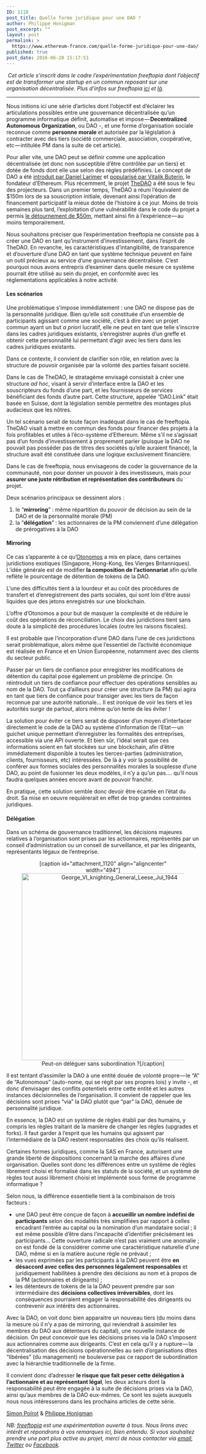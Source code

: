 ```yaml
---
ID: 1118
post_title: Quelle forme juridique pour une DAO ?
author: Philippe Honigman
post_excerpt: ""
layout: post
permalink: >
  https://www.ethereum-france.com/quelle-forme-juridique-pour-une-dao/
published: true
post_date: 2016-06-28 15:17:51
---
```

<section class=" section--body">
<div class="section-divider layoutSingleColumn"> <em>C</em><em class="markup--em markup--p-em">et article s’inscrit dans le cadre l’expérimentation freeftopia dont l’objectif est de transformer une startup en un commun reposant sur une organisation décentralisée. Plus d’infos sur freeftopia </em><a class="markup--anchor markup--p-anchor" href="https://medium.com/free-ftopia/free-ftopia-une-voie-vers-la-d%C3%A9centralisation-10660c492c59#.6onvpskuc"><em class="markup--em markup--p-em">ici</em></a><em class="markup--em markup--p-em"> et </em><a class="markup--anchor markup--p-anchor" href="http://freeftopia.org/index.php/fr/"><em class="markup--em markup--p-em">là</em></a><em class="markup--em markup--p-em">.</em></div>
</section><section class=" section--body">
<div class="section-divider layoutSingleColumn">

<hr class="section-divider" />

</div>
<div class="section-content">
<div class="section-inner layoutSingleColumn" style="text-align: center">
<p class="graf--p" style="text-align: left">Nous initions ici une série d’articles dont l’objectif est d’éclairer les articulations possibles entre une gouvernance décentralisée qu’un programme informatique définit, automatise et impose — <strong class="markup--strong markup--p-strong">Decentralized Autonomous Organization</strong>, ou DAO -, et une forme d’organisation sociale reconnue comme <strong class="markup--strong markup--p-strong">personne morale</strong> et autorisée par la législation à contracter avec des tiers (société commerciale, association, coopérative, etc — intitulée PM dans la suite de cet article).</p>
<p class="graf--p" style="text-align: left">Pour aller vite, une DAO peut se définir comme une application décentralisée (et donc non susceptible d’être contrôlée par un tiers) et dotée de fonds dont elle use selon des règles prédéfinies. Le concept de DAO a été <a class="markup--anchor markup--p-anchor" href="https://letstalkbitcoin.com/dac-revisited">introduit par Daniel Larimer</a> et <a class="markup--anchor markup--p-anchor" href="https://blog.ethereum.org/2014/05/06/daos-dacs-das-and-more-an-incomplete-terminology-guide/">popularisé par Vitalik Buterin</a>, le fondateur d’Ethereum. Plus récemment, le projet <a class="markup--anchor markup--p-anchor" href="https://daohub.org/">TheDAO</a> a été sous le feu des projecteurs. Dans un premier temps, TheDAO a réuni l’équivalent de $150m lors de sa souscription initiale, devenant ainsi l’opération de financement participatif la mieux dotée de l’histoire à ce jour. Moins de trois semaines plus tard, l’exploitation d’une vulnérabilité dans le code du projet a permis <a class="markup--anchor markup--p-anchor" href="https://www.ethereum-france.com/the-dao-retour-sur-12-tres-longues-heures/">le détournement de $50m</a>, mettant ainsi fin à l’expérience — au moins temporairement.</p>
<p class="graf--p" style="text-align: left">Nous souhaitons préciser que l’expérimentation freeftopia ne consiste pas à créer une DAO en tant qu’instrument d’investissement, dans l’esprit de TheDAO. En revanche, les caractéristiques d’intangibilité, de transparence et d’ouverture d’une DAO en tant que système technique peuvent en faire un outil précieux au service d’une gouvernance décentralisée. C’est pourquoi nous avons entrepris d’examiner dans quelle mesure ce système pourrait être utilisé au sein du projet, en conformité avec les réglementations applicables à notre activité.</p>

<h4 class="graf--h4" style="text-align: left">Les scénarios</h4>
<p class="graf--p" style="text-align: left">Une problématique s’impose immédiatement : une DAO ne dispose pas de la personnalité juridique. Bien qu’elle soit constituée d’un ensemble de participants agissant comme une société, c’est à dire avec un projet commun ayant un but <em class="markup--em markup--p-em">a priori</em> lucratif, elle ne peut en tant que telle s’inscrire dans les cadres juridiques existants, s’enregistrer auprès d’un greffe et obtenir cette personnalité lui permettant d’agir avec les tiers dans les cadres juridiques existants.</p>
<p class="graf--p" style="text-align: left">Dans ce contexte, il convient de clarifier son rôle, en relation avec la structure de pouvoir organisée par la volonté des parties faisant société.</p>
<p class="graf--p" style="text-align: left">Dans le cas de TheDAO, le stratagème envisagé consistait à créer une structure <em class="markup--em markup--p-em">ad hoc</em>, visant à servir d’interface entre la DAO et les souscripteurs du fonds d’une part, et les fournisseurs de services bénéficiant des fonds d’autre part. Cette structure, appelée “DAO.Link” était basée en Suisse, dont la législation semble permettre des montages plus audacieux que les nôtres.</p>
<p class="graf--p" style="text-align: left">Un tel scénario serait de toute façon inadéquat dans le cas de freeftopia. TheDAO visait à mettre en commun des fonds pour financer des projets à la fois profitables et utiles à l’éco-système d’Ethereum. Même s’il ne s’agissait pas d’un fonds d’investissement à proprement parler (puisque la DAO ne pouvait pas posséder pas de titres des sociétés qu’elle auraient financé), la structure avait été constituée dans une logique exclusivement financière.</p>
<p class="graf--p" style="text-align: left">Dans le cas de freeftopia, nous envisageons de coder la gouvernance de la communauté, non pour donner un pouvoir à des investisseurs, mais pour <strong class="markup--strong markup--p-strong">assurer une juste rétribution et représentation des contributeurs</strong> du projet.</p>
<p class="graf--p" style="text-align: left">Deux scénarios principaux se dessinent alors :</p>

<ol class="postList">
 	<li class="graf--li" style="text-align: left">le “<strong class="markup--strong markup--li-strong">mirroring</strong>” : même répartition du pouvoir de décision au sein de la DAO et de la personnalité morale (PM)</li>
 	<li class="graf--li" style="text-align: left">la “<strong class="markup--strong markup--li-strong">délégation</strong>” : les actionnaires de la PM conviennent d’une délégation de prérogatives à la DAO</li>
</ol>
<h4 class="graf--h4" style="text-align: left">Mirroring</h4>
<p class="graf--p" style="text-align: left">Ce cas s’apparente à ce qu’<a class="markup--anchor markup--p-anchor" href="http://otonomos.com/">Otonomos</a> a mis en place, dans certaines juridictions exotiques (Singapore, Hong-Kong, Iles Vierges Britanniques). L’idée générale est de modifier <strong class="markup--strong markup--p-strong">la composition de l’actionnariat</strong> afin qu’elle reflète le pourcentage de détention de tokens de la DAO.</p>
<p class="graf--p" style="text-align: left">L’une des difficultés tient à la lourdeur et au coût des procédures de transfert et d’enregistrement des parts sociales, qui sont loin d’être aussi liquides que des jetons enregistrés sur une blockchain.</p>
<p class="graf--p" style="text-align: left">L’offre d’Otonomos a pour but de masquer la complexité et de réduire le coût des opérations de réconciliation. Le choix des juridictions tient sans doute à la simplicité des procédures locales (outre les raisons fiscales).</p>
<p class="graf--p" style="text-align: left">Il est probable que l’incorporation d’une DAO dans l’une de ces juridictions serait problématique, alors même que l’essentiel de l’activité économique est réalisée en France et en Union Européenne, notamment avec des clients du secteur public.</p>
<p class="graf--p" style="text-align: left">Passer par un tiers de confiance pour enregistrer les modifications de détention du capital pose également un problème de principe. On réintroduit un tiers de confiance pour effectuer des opérations sensibles au nom de la DAO. Tout ça d’ailleurs pour créer une structure (la PM) qui agira en tant que tiers de confiance pour transiger avec les tiers de façon reconnue par une autorité nationale… Il est ironique de voir les tiers et les autorités surgir de partout, alors même qu’on tente de les éviter !</p>
<p class="graf--p" style="text-align: left">La solution pour éviter ce tiers serait de disposer d’un moyen d’interfacer directement le code de la DAO au système d’information de l’Etat — un guichet unique permettant d’enregistrer les formalités des entreprises, accessible via une API ouverte. Et bien sûr, l’idéal serait que ces informations soient en fait stockées sur une blockchain, afin d’être immédiatement disponible à toutes les tierces-parties (administration, clients, fournisseurs, etc) intéressées. De là à y voir la possibilité de conférer aux formes sociales des personnalités morales la souplesse d’une DAO, au point de fusionner les deux modèles, il n’y a qu’un pas…. qu’il nous faudra quelques années encore avant de pouvoir franchir.</p>
<p class="graf--p" style="text-align: left">En pratique, cette solution semble donc devoir être écartée en l’état du droit. Sa mise en oeuvre requiérerait en effet de trop grandes contraintes juridiques.</p>

<h4 class="graf--h4" style="text-align: left">Délégation</h4>
<p class="graf--p" style="text-align: left">Dans un schéma de gouvernance traditionnel, les décisions majeures relatives à l’organisation sont prises par les actionnaires, représentés par un conseil d’administration ou un conseil de surveillance, et par les dirigeants, représentants légaux de l’entreprise.</p>

<figure class="graf--figure">
<div class="aspectRatioPlaceholder is-locked">
<div class="aspectRatioPlaceholder-fill">

[caption id="attachment_1120" align="aligncenter" width="494"]<img class="wp-image-1120" src="https://www.ethereum-france.com/wp-content/uploads/2016/06/George_VI_knighting_General_Leese_Jul_1944-300x296.jpg" alt="George_VI_knighting_General_Leese_Jul_1944" width="494" height="487" /> Peut-on déléguer sans subordination ?[/caption]

</div>
</div>
</figure>
<p class="graf--p" style="text-align: left">Il est tentant d’assimiler la DAO à une entité douée de volonté propre — le “A” de “Autonomous” (auto-nome, qui se régit par ses propres lois) y invite -, et donc d’envisager des conflits potentiels entre cette entité et les autres instances décisionnelles de l’organisation. Il convient de rappeler que les décisions sont prises “via” la DAO plutôt que “par” la DAO, dénuée de personnalité juridique.</p>
<p class="graf--p" style="text-align: left">En essence, la DAO est un système de règles établi par des humains, y compris les règles traitant de la manière de changer les règles (upgrades et forks). Il faut garder à l’esprit que les humains qui agissent par l’intermédiaire de la DAO restent responsables des choix qu’ils réalisent.</p>
<p class="graf--p" style="text-align: left">Certaines formes juridiques, comme la SAS en France, autorisent une grande liberté de dispositions concernant la marche des affaires d’une organisation. Quelles sont donc les différences entre un système de règles librement choisi et formalisé dans les statuts de la société, et un système de règles tout aussi librement choisi et implémenté sous forme de programme informatique ?</p>
<p class="graf--p" style="text-align: left">Selon nous, la différence essentielle tient à la combinaison de trois facteurs :</p>

<ul class="postList" style="text-align: left">
 	<li class="graf--li">une DAO peut être conçue de façon à <strong class="markup--strong markup--li-strong">accueillir un nombre indéfini de participants</strong> selon des modalités très simplifiées par rapport à celles encadrant l’entrée au capital ou la nomination d’un mandataire social ; il est même possible d’être dans l’incapacité d’identifier précisément les participants… Cette ouverture radicale n’est pas vraiment une anomalie ; on est fondé de la considérer comme une caractéristique naturelle d’une DAO, même si en la matière aucune règle ne prévaut ;</li>
 	<li class="graf--li">les vues exprimées par les participants à la DAO peuvent être <strong class="markup--strong markup--li-strong">en désaccord avec celles des personnes légalement responsables</strong> et juridiquement habilitées à prendre des décisions au nom et à propos de la PM (actionnaires et dirigeants) ;</li>
 	<li class="graf--li">les détenteurs de tokens de la la DAO peuvent prendre par son intermédiaire des <strong class="markup--strong markup--li-strong">décisions collectives irréversibles</strong>, dont les conséquences pourraient engager la responsabilité des dirigeants ou contrevenir aux intérêts des actionnaires.</li>
</ul>
<p class="graf--p" style="text-align: left">Avec la DAO, on voit donc bien apparaitre un nouveau tiers (du moins dans la mesure où il n’y a pas de mirroring, qui reviendrait à assimiler les membres du DAO aux détenteurs du capital), une nouvelle instance de décision. On peut concevoir que les décisions prises via la DAO s’imposent aux actionnaires comme aux dirigeants. C’est en cela qu’il y a rupture — la décentralisation des décisions opérationnelles au sein d’organisations dites “libérées” (du management) ne bouleverse pas ce rapport de subordination avec la hiérarchie traditionnelle de la firme.</p>
<p class="graf--p" style="text-align: left">Il convient donc d’adresser <strong class="markup--strong markup--p-strong">le risque que fait peser cette délégation à l’actionnaire et au représentant légal</strong>, les deux acteurs dont la responsabilité peut être engagée à la suite de décisions prises via la DAO, ainsi qu’aux membres de la DAO eux-mêmes. Ce sont les sujets auxquels nous nous intéresserons dans les prochains articles de cette série.</p>
<p class="graf--p" style="text-align: left"><a class="markup--anchor markup--p-anchor" href="https://twitter.com/simonpolrot">Simon Polrot</a> &amp; <a class="markup--anchor markup--p-anchor" href="https://medium.com/@phil_h">Philippe Honigman</a></p>
<p class="graf--p" style="text-align: left"><em class="markup--em markup--p-em">NB: </em><a class="markup--anchor markup--p-anchor" href="http://freeftopia.org"><em class="markup--em markup--p-em">freeftopia</em></a><em class="markup--em markup--p-em"> est une expérimentation ouverte à tous. Nous lirons avec intérêt et répondrons à vos remarques ici, bien entendu. Si vous souhaitez prendre une part plus active au projet, merci de nous contacter via </em><a class="markup--anchor markup--p-anchor" href="mailto:free@ftopia.com"><em class="markup--em markup--p-em">email</em></a><em class="markup--em markup--p-em">, </em><a class="markup--anchor markup--p-anchor" href="https://twitter.com/freeftopia"><em class="markup--em markup--p-em">Twitter</em></a><em class="markup--em markup--p-em"> ou </em><a class="markup--anchor markup--p-anchor" href="https://www.facebook.com/groups/1142958962382540/"><em class="markup--em markup--p-em">Facebook</em></a><em class="markup--em markup--p-em">.</em></p>

</div>
</div>
</section>